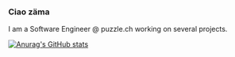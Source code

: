 ### Ciao zäma
I am a Software Engineer @ puzzle.ch working on several projects.

[![Anurag's GitHub stats](https://github-readme-stats.vercel.app/api?username=pizzi-cato)](https://github.com/anuraghazra/github-readme-stats)
